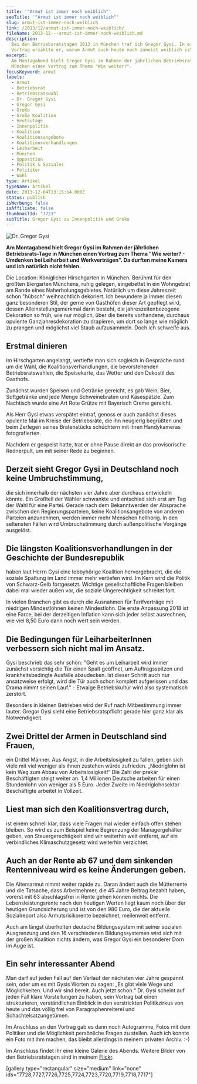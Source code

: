 ```yaml
---
title: '"Armut ist immer noch weiblich"'
seoTitle: '"Armut ist immer noch weiblich"'
slug: armut-ist-immer-noch-weiblich
link: /2013/12/armut-ist-immer-noch-weiblich/
fileName: 2013-12---armut-ist-immer-noch-weiblich.md
description:
  Bei den Betriebsratstagen 2013 in München traf ich Gregor Gysi. In einem
  Vortrag erzählte er, warum Armut auch heute noch zumeist weiblich ist.
excerpt:
  Am Montagabend hielt Gregor Gysi im Rahmen der jährlichen Betriebsrats-Tage in
  München einen Vortrag zum Thema "Wie weiter?".
focusKeyword: armut
labels:
  - Armut
  - Betriebsrat
  - Betriebsratswahl
  - Dr. Gregor Gysi
  - Gregor Gysi
  - GroKo
  - Große Koalition
  - Heutzutage
  - Innenpolitik
  - Koalition
  - Koalitionsangebote
  - Koalitionsverhandlungen
  - Leiharbeit
  - München
  - Opposition
  - Politik & Soziales
  - Politiker
  - Wahl
type: Artikel
typeName: Artikel
date: 2013-12-04T13:15:14.000Z
status: publish
isWerbung: false
isAffiliate: false
thumbnailId: "7723"
subTitle: Gregor Gysi zu Innenpolitik und Groko
---
```


![Dr. Gregor Gysi](http://cardamonchai.files.wordpress.com/2013/12/img_6737.jpg?w=200 "Dr. Gregor Gysi")

<strong>Am Montagabend hielt Gregor Gysi im Rahmen der jährlichen
Betriebsrats-Tage in München einen Vortrag zum Thema "Wie weiter? - Umdenken bei
Leiharbeit und Werkverträgen". Da durften meine Kamera und ich natürlich nicht
fehlen.</strong>

Die Location: Königlicher Hirschgarten in München. Berühmt für den größten
Biergarten Münchens, ruhig gelegen, eingebettet in ein Wohngebiet am Rande eines
Naherholungsgebietes. Natürlich um diese Jahreszeit schon "hübsch" weihnachtlich
dekoriert. Ich bewundere ja immer diesen ganz besonderen Stil, der gerne von
Gasthöfen dieser Art gepflegt wird, dessen Alleinstellungsmerkmal darin besteht,
die jahreszeitenbezogene Dekoration so früh, wie nur möglich, über die bereits
vorhandene, durchaus opulente Ganzjahresdekoration zu drapieren, um dort so
lange wie möglich zu prangen und möglichst viel Staub aufzusammeln. Doch ich
schweife aus.

## Erstmal dinieren

Im Hirschgarten angelangt, vertiefte man sich sogleich in Gespräche rund um die
Wahl, die Koalitionsverhandlungen, die bevorstehenden Betriebsratswahlen, die
Speisekarte, das Wetter und den Dekostil des Gasthofs.

Zunächst wurden Speisen und Getränke gereicht, es gab Wein, Bier, Softgetränke
und jede Menge Schweinebraten und Käsespätzle. Zum Nachtisch wurde eine Art Rote
Grütze mit Bayerisch Creme gereicht.

Als Herr Gysi etwas verspätet eintraf, genoss er auch zunächst dieses opulente
Mal im Kreise der Betriebsräte, die ihn neugierig begrüßten und beim Zerlegen
seines Bratenstücks schüchtern mit ihren Handykameras fotografierten.

Nachdem er gespeist hatte, trat er ohne Pause direkt an das provisorische
Rednerpult, um mit seiner Rede zu beginnen.

## Derzeit sieht Gregor Gysi in Deutschland noch keine Umbruchstimmung,

die sich innerhalb der nächsten vier Jahre aber durchaus entwickeln könnte. Ein
Großteil der Wähler schwankte und entschied sich erst am Tag der Wahl für eine
Partei. Gerade nach dem Bekanntwerden der Absprache zwischen den
Regierungsparteien, keine Koalitionsangebote von anderen Parteien anzunehmen,
werden immer mehr Menschen hellhörig. In den seltensten Fällen wird
Umbruchstimmung durch außenpolitische Vorgänge ausgelöst.

## Die längsten Koalitionsverhandlungen in der Geschichte der Bundesrepublik

haben laut Herrn Gysi eine lobbyhörige Koalition hervorgebracht, die die soziale
Spaltung im Land immer mehr vertiefen wird. Im Kern wird die Politik von
Schwarz-Gelb fortgesetzt. Wichtige gesellschaftliche Fragen bleiben dabei mal
wieder außen vor, die soziale Ungerechtigkeit schreitet fort.

In vielen Branchen gibt es durch die Ausnahmen für Tarifverträge mit niedrigen
Mindestlöhnen keinen Mindestlohn. Die erste Anpassung 2018 ist eine Farce, bei
der derzeitigen Inflation kann sich jeder selbst ausrechnen, wie viel 8,50 Euro
dann noch wert sein werden.

## Die Bedingungen für LeiharbeiterInnen verbessern sich nicht mal im Ansatz.

Gysi beschrieb das sehr schön: "Geht es um Leiharbeit wird immer zunächst
vorsichtig die Tür einen Spalt geöffnet, um Auftragsspitzen und
krankheitsbedingte Ausfälle abzudecken. Ist dieser Schritt auch nur ansatzweise
erfolgt, wird die Tür auch schon komplett aufgerissen und das Drama nimmt seinen
Lauf." - Etwaige Betriebskultur wird also systematisch zerstört.

Besonders in kleinen Betrieben wird der Ruf nach Mitbestimmung immer lauter.
Gregor Gysi sieht eine Betriebsratspflicht gerade hier ganz klar als
Notwendigkeit.

## Zwei Drittel der Armen in Deutschland sind Frauen,

ein Drittel Männer. Aus Angst, in die Arbeitslosigkeit zu fallen, geben sich
viele mit viel weniger als ihnen zustehen würde zufrieden. „Niedriglohn ist kein
Weg zum Abbau von Arbeitslosigkeit!“ Die Zahl der prekär Beschäftigten steigt
weiter an. 1,4 Millionen Deutsche arbeiten für einen Stundenlohn von weniger als
5 Euro. Jeder Zweite im Niedriglohnsektor Beschäftigte arbeitet in Vollzeit.

## Liest man sich den Koalitionsvertrag durch,

ist einem schnell klar, dass viele Fragen mal wieder einfach offen stehen
bleiben. So wird es zum Beispiel keine Begrenzung der Managergehälter geben, von
Steuergerechtigkeit sind wir weiterhin weit entfernt, auf ein verbindliches
Klimaschutzgesetz wird weiterhin verzichtet.

## Auch an der Rente ab 67 und dem sinkenden Rentenniveau wird es keine Änderungen geben.

Die Altersarmut nimmt weiter rapide zu. Daran ändert auch die Mütterrente und
die Tatsache, dass Arbeitnehmer, die 45 Jahre Beitrag bezahlt haben, vorerst mit
63 abschlagsfrei in Rente gehen können nichts. Die Lebensleistungsrente nach den
heutigen Werten liegt kaum noch über der heutigen Grundsicherung und ist von den
980 Euro, die der aktuelle Sozialreport also Armutsrisikorente bezeichnet,
meilenweit entfernt.

Auch am längst überholten deutsche Bildungssystem mit seiner sozialen
Ausgrenzung und den 16 verschiedenen Bildungssystemen wird sich mit der großen
Koalition nichts ändern, was Gregor Gysi ein besonderer Dorn im Auge ist.

## Ein sehr interessanter Abend

Man darf auf jeden Fall auf den Verlauf der nächsten vier Jahre gespannt sein,
oder um es mit Gysis Worten zu sagen: „Es gibt viele Wege und Möglichkeiten. Und
wir sind bereit. Auch jetzt schon.“ Dr. Gysi scheint auf jeden Fall klare
Vorstellungen zu haben, sein Vortrag bat einen strukturieren, verständlichen
Einblick in den verstrickten Politikzirkus von heute und das völlig frei von
Paragraphenreiterei und Schachtelsatzungetümen.

Im Anschluss an den Vortrag gab es dann noch Autogramme, Fotos mit dem Politiker
und die Möglichkeit persönliche Fragen zu stellen. Auch ich konnte ein Foto mit
ihm machen, das bleibt allerdings in meinem privaten Archiv. :-)

Im Anschluss findet Ihr eine kleine Galerie des Abends. Weitere Bilder von den
Betriebsratstagen sind in meinem
<a title="Münchner Betriebsratstage cardamonchai" href="http://www.flickr.com/photos/99929697@N07/sets/72157638324029183/" target="_blank" rel="noopener">Flickr</a>.

[gallery type="rectangular" size="medium" link="none"
ids="7728,7727,7726,7725,7724,7723,7720,7719,7718,7717"]
